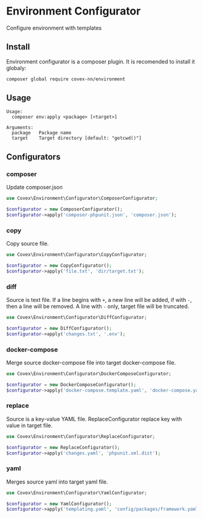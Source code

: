 # Environment Configurator

Configure environment with templates

## Install

Environment configurator is a composer plugin. It is recomended to install it globaly:

```bash
composer global require covex-nn/environment
```

## Usage

```
Usage:
  composer env:apply <package> [<target>]

Arguments:
  package   Package name
  target    Target directory [default: "getcwd()"]
```

## Configurators

### composer

Update composer.json

```php
use Covex\Environment\Configurator\ComposerConfigurator;

$configurator = new ComposerConfigurator();
$configurator->apply('composer-phpunit.json', 'composer.json');
```

### copy

Copy source file.

```php
use Covex\Environment\Configurator\CopyConfigurator;

$configurator = new CopyConfigurator();
$configurator->apply('file.txt', 'dir/target.txt');
```

### diff

Source is text file. If a line begins with `+`, a new line will be added, if with `-`, then
a line will be removed. A line with `-` only, target file will be truncated.

```php
use Covex\Environment\Configurator\DiffConfigurator;

$configurator = new DiffConfigurator();
$configurator->apply('changes.txt', '.env');
```

### docker-compose

Merge source docker-compose file into target docker-compose file.

```php
use Covex\Environment\Configurator\DockerComposeConfigurator;

$configurator = new DockerComposeConfigurator();
$configurator->apply('docker-compose.template.yaml', 'docker-compose.yaml');
```

### replace

Source is a key-value YAML file. ReplaceConfigurator replace key with value in target file.

```php
use Covex\Environment\Configurator\ReplaceConfigurator;

$configurator = new ReplaceConfigurator();
$configurator->apply('changes.yaml', 'phpunit.xml.dist');
```

### yaml

Merges source yaml into target yaml file.

```php
use Covex\Environment\Configurator\YamlConfigurator;

$configurator = new YamlConfigurator();
$configurator->apply('templating.yaml', 'config/packages/framework.yaml');
```
